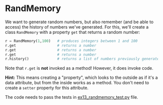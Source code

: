 # RandMemory

We want to generate random numbers, but also remember (and be able to access) the history of numbers we've generated. For this, we'll create a class `RandMemory` with a property `get` that returns a random number:

```python
r = RandMemory(1,100)   # produces integers between 1 and 100
r.get                   # returns a number
r.get                   # returns a number
r.get                   # returns a number
r.history()             # returns a list of numbers previously generated
```

Note that `r.get` is **not** invoked as a method! However, it does invoke code.

**Hint:** This means creating a "property", which looks to the outside as if it's a data attribute, but from the inside works as a method. You don't need to create a `setter` property for this attribute.

The code needs to pass the tests in [ex13_randmemory_test.py](ex13_randmemory_test.py) file.

